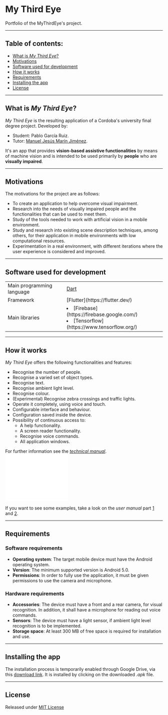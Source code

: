 # My Third Eye

Portfolio of the MyThirdEye's project. 

---
## Table of contents:
- [What is _My Third Eye_?](#what-is-my-third-eye)
- [Motivations](#motivations)
- [Software used for development](#software-used-for-development)
- [How it works](#how-it-works)
- [Requirements](#requirements)
- [Installing the app](#installing-the-app)
- [License](license)

---
## What is _My Third Eye_?
_My Third Eye_ is the resulting application of a Cordoba's university final degree project. Developed by:
- Student: Pablo García Ruiz.
- Tutor: [Manuel Jesús Marín Jiménez](https://github.com/mjmarin).

It's an app that provides **vision-based assistive functionalities** by means of machine vision and is intended to be used primarily by **people** who are **visually impaired**.

---
## Motivations
The motivations for the project are as follows:
- To create an application to help overcome visual impairment.
- Research into the needs of visually impaired people and the functionalities that can be used to meet them.
- Study of the tools needed to work with artificial vision in a mobile environment.
- Study and research into existing scene description techniques, among others, for their application in mobile environments with low computational resources.
- Experimentation in a real environment, with different iterations where the user experience is considered and improved.


---
## Software used for development
<table>
  <tr>
    <td>Main programming language</td>
    <td><a href="https://dart.dev/" >Dart</a></td>
  </tr>
  <tr>
    <td>Framework</td>
    <td>[Flutter](https://flutter.dev/)</td>
  </tr>
  <tr>
    <td>Main libraries</td>
    <td>
      <li>[Firebase](https://firebase.google.com/)</li>
      <li>[Tensorflow](https://www.tensorflow.org/)</li>  
    </td>
  </tr>
</table>

---
## How it works
_My Third Eye_ offers the following functionalities and features:
- Recognise the number of people.
- Recognise a varied set of object types.
- Recognise text.
- Recognise ambient light level.
- Recognise colour.
- (Experimental) Recognise zebra crossings and traffic lights.
- Operate it completely, using voice and touch.
- Configurable interface and behaviour.
- Configuration saved inside the device.
- Possibility of continuous access to:
  - A help functionality.
  - A screen reader functionality.
  - Recognise voice commands.
  - All application windows.

For further information see the [_technical manual_](https://github.com/PGR-TFG/MyThirdEye-Page/blob/main/doc/Technical_manual.pdf).
<embed src="doc/Technical_manual.pdf" width="200px" />

If you want to see some examples, take a look on the _user manual_ part [1](https://github.com/PGR-TFG/MyThirdEye-Page/blob/main/doc/User_manual_pt1.pdf) and [2](https://github.com/PGR-TFG/MyThirdEye-Page/blob/main/doc/User_manual_pt2.pdf).


---
## Requirements
### Software requirements
- **Operating system**: The target mobile device must have the Android operating system.
- **Version**: The minimum supported version is Android 5.0.
- **Permissions**: In order to fully use the application, it must be given permissions to use the camera and microphone.

### Hardware requirements
- **Accessories**: The device must have a front and a rear camera, for visual recognition. In addition, it shall have a microphone for reading out voice commands.
- **Sensors**: The device must have a light sensor, if ambient light level recognition is to be implemented.
- **Storage space**: At least 300 MB of free space is required for installation and use.

---
## Installing the app
The installation process is temporarily enabled through Google Drive, via this [download link](https://drive.google.com/file/d/1_XSdzsMNajA4UR3JYV6mM7767DymVHcK/view?usp=sharing). It is installed by clicking on the downloaded _.apk_ file.



---
## License
Released under [MIT License]()


